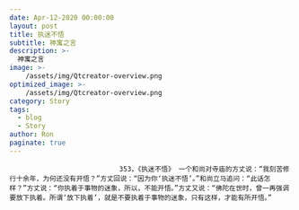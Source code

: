 ```yaml
---
date: Apr-12-2020 00:00:00
layout: post
title: 执迷不悟
subtitle: 神寓之言
description: >-
  神寓之言
image: >-
    /assets/img/Qtcreator-overview.png
optimized_image: >-
    /assets/img/Qtcreator-overview.png
category: Story
tags:
  - blog
  - Story
author: Ron
paginate: true
---
```


							　　353，《执迷不悟》 一个和尚对寺庙的方丈说：“我刻苦修行十余年，为何还没有开悟？”方丈回说：“因为你‘执迷不悟’。”和尚立马追问：“此话怎样？”方丈说：“你执着于事物的迷象，所以，不能开悟。”方丈又说：“佛陀在世时，曾一再强调要放下执着。所谓‘放下执着’，就是不要执着于事物的迷象，只有这样，才能有所开悟。”
							
							
						